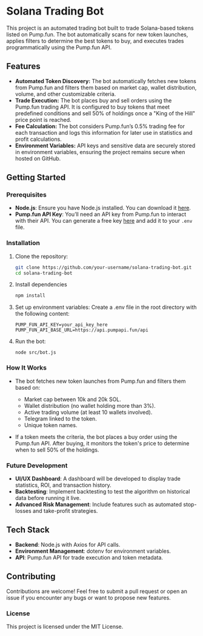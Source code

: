 # Solana Trading Bot

This project is an automated trading bot built to trade Solana-based tokens listed on Pump.fun. The bot automatically scans for new token launches, applies filters to determine the best tokens to buy, and executes trades programmatically using the Pump.fun API.

## Features
- **Automated Token Discovery:** The bot automatically fetches new tokens from Pump.fun and filters them based on market cap, wallet distribution, volume, and other customizable criteria.
- **Trade Execution:** The bot places buy and sell orders using the Pump.fun trading API. It is configured to buy tokens that meet predefined conditions and sell 50% of holdings once a "King of the Hill" price point is reached.
- **Fee Calculation:** The bot considers Pump.fun’s 0.5% trading fee for each transaction and logs this information for later use in statistics and profit calculations.
- **Environment Variables:** API keys and sensitive data are securely stored in environment variables, ensuring the project remains secure when hosted on GitHub.

## Getting Started

### Prerequisites
- **Node.js**: Ensure you have Node.js installed. You can download it [here](https://nodejs.org/).
- **Pump.fun API Key**: You’ll need an API key from Pump.fun to interact with their API. You can generate a free key [here](https://docs.api-pump.fun/reference/api-reference/generate-api-key) and add it to your `.env` file.

### Installation
1. Clone the repository:
    ```bash
    git clone https://github.com/your-username/solana-trading-bot.git
    cd solana-trading-bot
    ```
2. Install dependencies
    ```bash
    npm install
    ```
3. Set up environment variables: Create a .env file in the root directory with the following content:
    ```
    PUMP_FUN_API_KEY=your_api_key_here
    PUMP_FUN_API_BASE_URL=https://api.pumpapi.fun/api
    ```
4. Run the bot:
    ```
    node src/bot.js
    ```

### How It Works
- The bot fetches new token launches from Pump.fun and filters them based on:
  - Market cap between 10k and 20k SOL.
  - Wallet distribution (no wallet holding more than 3%).
  - Active trading volume (at least 10 wallets involved).
  - Telegram linked to the token.
  - Unique token names.
  
- If a token meets the criteria, the bot places a buy order using the Pump.fun API. After buying, it monitors the token's price to determine when to sell 50% of the holdings.

### Future Development
- **UI/UX Dashboard**: A dashboard will be developed to display trade statistics, ROI, and transaction history.
- **Backtesting**: Implement backtesting to test the algorithm on historical data before running it live.
- **Advanced Risk Management**: Include features such as automated stop-losses and take-profit strategies.

## Tech Stack
- **Backend**: Node.js with Axios for API calls.
- **Environment Management**: dotenv for environment variables.
- **API**: Pump.fun API for trade execution and token metadata.

## Contributing
Contributions are welcome! Feel free to submit a pull request or open an issue if you encounter any bugs or want to propose new features.

### License
This project is licensed under the MIT License.
